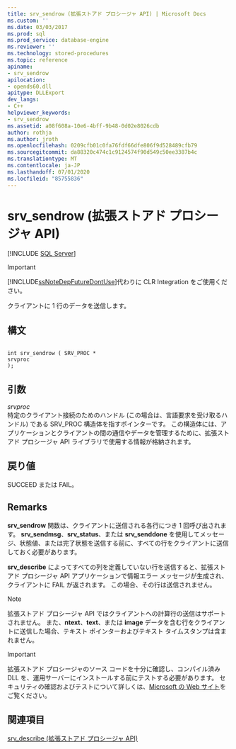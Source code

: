 ```yaml
---
title: srv_sendrow (拡張ストアド プロシージャ API) | Microsoft Docs
ms.custom: ''
ms.date: 03/03/2017
ms.prod: sql
ms.prod_service: database-engine
ms.reviewer: ''
ms.technology: stored-procedures
ms.topic: reference
apiname:
- srv_sendrow
apilocation:
- opends60.dll
apitype: DLLExport
dev_langs:
- C++
helpviewer_keywords:
- srv_sendrow
ms.assetid: a08f608a-10e6-4bff-9b48-0d02e8026cdb
author: rothja
ms.author: jroth
ms.openlocfilehash: 0209cfb01c0fa76fdf66dfe806f9d528489cfb79
ms.sourcegitcommit: da88320c474c1c9124574f90d549c50ee3387b4c
ms.translationtype: MT
ms.contentlocale: ja-JP
ms.lasthandoff: 07/01/2020
ms.locfileid: "85755836"
---
```

# <a name="srv_sendrow-extended-stored-procedure-api"></a>srv_sendrow (拡張ストアド プロシージャ API)
 [!INCLUDE [SQL Server](../../includes/applies-to-version/sqlserver.md)]
    
> [!IMPORTANT]  
>  [!INCLUDE[ssNoteDepFutureDontUse](../../includes/ssnotedepfuturedontuse-md.md)]代わりに CLR Integration をご使用ください。  
  
 クライアントに 1 行のデータを送信します。  
  
## <a name="syntax"></a>構文  
  
```  
  
int srv_sendrow ( SRV_PROC *  
srvproc   
);  
```  
  
## <a name="arguments"></a>引数  
 *srvproc*  
 特定のクライアント接続のためのハンドル (この場合は、言語要求を受け取るハンドル) である SRV_PROC 構造体を指すポインターです。 この構造体には、アプリケーションとクライアントの間の通信やデータを管理するために、拡張ストアド プロシージャ API ライブラリで使用する情報が格納されます。  
  
## <a name="returns"></a>戻り値  
 SUCCEED または FAIL。  
  
## <a name="remarks"></a>Remarks  
 **srv_sendrow** 関数は、クライアントに送信される各行につき 1 回呼び出されます。 **srv_sendmsg**、**srv_status**、または **srv_senddone** を使用してメッセージ、状態値、または完了状態を送信する前に、すべての行をクライアントに送信しておく必要があります。  
  
 **srv_describe** によってすべての列を定義していない行を送信すると、拡張ストアド プロシージャ API アプリケーションで情報エラー メッセージが生成され、クライアントに FAIL が返されます。 この場合、その行は送信されません。  
  
> [!NOTE]  
>  拡張ストアド プロシージャ API ではクライアントへの計算行の送信はサポートされません。 また、**ntext**、**text**、または **image** データを含む行をクライアントに送信した場合、テキスト ポインターおよびテキスト タイムスタンプは含まれません。  
  
> [!IMPORTANT]  
>  拡張ストアド プロシージャのソース コードを十分に確認し、コンパイル済み DLL を、運用サーバーにインストールする前にテストする必要があります。 セキュリティの確認およびテストについて詳しくは、[Microsoft の Web サイト](https://go.microsoft.com/fwlink/?LinkID=54761&amp;clcid=0x409https://msdn.microsoft.com/security/)をご覧ください。  
  
## <a name="see-also"></a>関連項目  
 [srv_describe &#40;拡張ストアド プロシージャ API&#41;](../../relational-databases/extended-stored-procedures-reference/srv-describe-extended-stored-procedure-api.md)  
  
  
